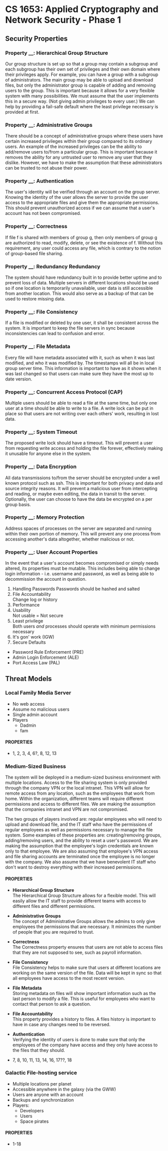# CS 1653: Applied Cryptography and Network Security - Phase 1
## Security Properties  

### Property __: Hierarchical Group Structure
Our group structure is set up so that a group may contain a subgroup and each subgroup has their own set of privileges and their own domain where their privileges apply. For example, you can have a group with a subgroup of administrators. The main group may be able to upload and download files, but only the administrator group is capable of adding and removing users to the group. This is important because it allows for a very flexible system with many possibilities. We must assume that the user implements this in a secure way. (Not giving admin privileges to every user.) We can help by providing a fail-safe default where the least privilege necessary is provided at first.

### Property __: Administrative Groups
There should be a concept of administrative groups where these users have certain increased privileges within their group compared to its ordinary users. An example of the increased privileges can be the ability to add/remove users to/from a particular group. This is important because it removes the ability for any untrusted user to remove any user that they dislike. However, we have to make the assumption that these administrators can be trusted to not abuse their power.

### Property __: Authentication
The user's identity will be verified through an account on the group server. Knowing the identity of the user allows the server to provide the user access to the appropriate files and give them the appropriate permissions. This should prevent unauthorized access if we can assume that a user's account has not been compromised.

### Property __: Correctness
If file f is shared with members of group g, then only members of group g are authorized to read, modify, delete, or see the existence of f. Without this requirement, any user could access any file, which is contrary to the notion of group-based file sharing.

### Property __: Redundancy Redundancy
The system should have redundancy built in to provide better uptime and to prevent loss of data. Multiple servers in different locations should be used so if one location is temporarily unavailable, user data is still accessible from another location. This would also serve as a backup of that can be used to restore missing data.

### Property __: File Consistency
If a file is modified or deleted by one user, it shall be consistent across the system. It is important to keep the file servers in sync because inconsistencies can lead to confusion and error.

### Property __: File Metadata
Every file will have metadata associated with it, such as when it was last modified, and who it was modified by. The timestamps will all be in local group server time. This information is important to have as it shows when it was last changed so that users can make sure they have the most up to date version.

### Property __: Concurrent Access Protocol (CAP)
Multiple users should be able to read a file at the same time, but only one user at a time should be able to write to a file. A write lock can be put in place so that users are not writing over each others' work, resulting in lost data.

### Property __: System Timeout
The proposed write lock should have a timeout. This will prevent a user from requesting write access and holding the file forever, effectively making it unusable for anyone else in the system.

### Property __: Data Encryption
All data transmissions to/from the server should be encrypted under a well known protocol such as ssh. This is important for both privacy and data and source integrity reasons. It will prevent a malicious user from intercepting and reading, or maybe even editing, the data in transit to the server. Optionally, the user can choose to have the data be encrypted on a per group basis.

### Property __: Memory Protection
Address spaces of processes on the server are separated and running within their own portion of memory. This will prevent any one process from accessing another's data altogether, whether malicious or not.

### Property __: User Account Properties
In the event that a user's account becomes compromised or simply needs altered, its properties must be mutable. This includes being able to change login information - i.e. username and password, as well as being able to decommission the account in question.

1. Handling Passwords
  Passwords should be hashed and salted
5. File Accountability  
  Change log or history
12. Performance
13. Usability  
  Not usable = Not secure
14. Least privilege  
  Both users _and_ processes should operate with minimum permissions necessary
15. It's gon' work (IGW)
18. Secure Defaults  
  - Password Rule Enforcement (PRE)
  - Admin Login Enforcement (ALE)
  - Port Access Law (PAL)


## Threat Models
### Local Family Media Server  
  - No web access
  - Assume no malicious users
  - Single admin account
  - Players
    - Dadmin
    - fam

#### **PROPERTIES**  
  - 1, 2, 3, 4, 6?, 8, 12, 13  

### Medium-Sized Business
The system will be deployed in a medium-sized business environment with multiple locations. Access to the file sharing system is only provided through the company VPN or the local intranet. This VPN will allow for remote access from any location, such as the employees that work from home. Within the organization, different teams will require different permissions and access to different files. We are making the assumption that the companies intranet and VPN are not compromised.

The two groups of players involved are: regular employees who will need to upload and download file, and the IT staff who have the permissions of regular employees as well as permissions necessary to manage the file system. Some examples of these properties are: creating/removing groups, adding/removing users, and the ability to reset a user's password. We are making the assumption that the employee's login credentials are known only to that employee. We are also assuming that employee's VPN access and file sharing accounts are terminated once the employee is no longer with the company. We also assume that we have benevolent IT staff who don't want to destroy everything with their increased permissions.


#### **PROPERTIES**  
  * **Hierarchical Group Structure**  
  The Hierarchical Group Structure allows for a flexible model. This will easily allow the IT staff to provide different teams with access to different files and different permissions.  

  * **Administrative Groups**  
  The concept of Administrative Groups allows the admins to only give employees the permissions that are necessary. It minimizes the number of people that you are required to trust.  

  * **Correctness**  
  The Correctness property ensures that users are not able to access files that they are not supposed to see, such as payroll information.  

  * **File Consistency**  
  File Consistency helps to make sure that users at different locations are working on the same version of the file. Data will be kept in sync so that all employees have access to the most recent version.  

  * **File Metadata**  
  Storing metadata on files will show important information such as the last person to modify a file. This is useful for employees who want to contact that person to ask a question.  

  * **File Accountability**  
  This property provides a history to files. A files history is important to have in case any changes need to be reversed.  

  * **Authentication**  
  Verifying the identity of users is done to make sure that only the employees of the company have access and they only have access to the files that they should.  

  - 7, 8, 10, 11, 13, 14, 16, 17??, 18

### Galactic File-hosting service
  - Multiple locations per planet
  - Accessible anywhere in the galaxy (via the GWW)
  - Users are anyone with an account
  - Backups and synchronization
  - Players:
    - Developers
    - Users
    - Space pirates

#### **PROPERTIES**  
  - 1-18
